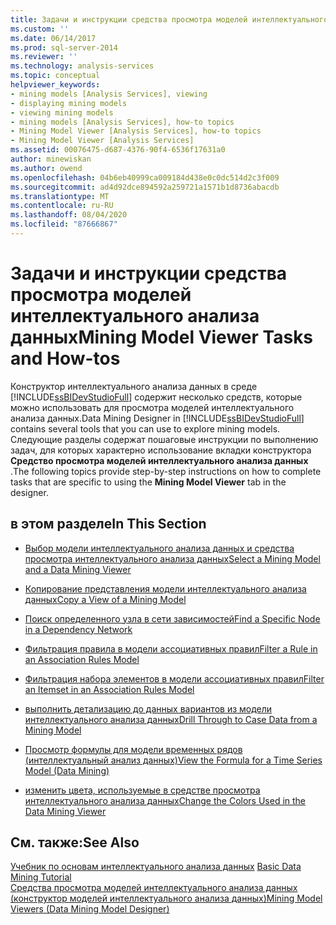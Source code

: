 ```yaml
---
title: Задачи и инструкции средства просмотра моделей интеллектуального анализа данных | Документация Майкрософт
ms.custom: ''
ms.date: 06/14/2017
ms.prod: sql-server-2014
ms.reviewer: ''
ms.technology: analysis-services
ms.topic: conceptual
helpviewer_keywords:
- mining models [Analysis Services], viewing
- displaying mining models
- viewing mining models
- mining models [Analysis Services], how-to topics
- Mining Model Viewer [Analysis Services], how-to topics
- Mining Model Viewer [Analysis Services]
ms.assetid: 00076475-d687-4376-90f4-6536f17631a0
author: minewiskan
ms.author: owend
ms.openlocfilehash: 04b6eb40999ca009184d438e0c0dc514d2c3f009
ms.sourcegitcommit: ad4d92dce894592a259721a1571b1d8736abacdb
ms.translationtype: MT
ms.contentlocale: ru-RU
ms.lasthandoff: 08/04/2020
ms.locfileid: "87666867"
---
```

# <a name="mining-model-viewer-tasks-and-how-tos"></a><span data-ttu-id="2df84-102">Задачи и инструкции средства просмотра моделей интеллектуального анализа данных</span><span class="sxs-lookup"><span data-stu-id="2df84-102">Mining Model Viewer Tasks and How-tos</span></span>
  <span data-ttu-id="2df84-103">Конструктор интеллектуального анализа данных в среде [!INCLUDE[ssBIDevStudioFull](../../includes/ssbidevstudiofull-md.md)] содержит несколько средств, которые можно использовать для просмотра моделей интеллектуального анализа данных.</span><span class="sxs-lookup"><span data-stu-id="2df84-103">Data Mining Designer in [!INCLUDE[ssBIDevStudioFull](../../includes/ssbidevstudiofull-md.md)] contains several tools that you can use to explore mining models.</span></span> <span data-ttu-id="2df84-104">Следующие разделы содержат пошаговые инструкции по выполнению задач, для которых характерно использование вкладки конструктора **Средство просмотра моделей интеллектуального анализа данных** .</span><span class="sxs-lookup"><span data-stu-id="2df84-104">The following topics provide step-by-step instructions on how to complete tasks that are specific to using the **Mining Model Viewer** tab in the designer.</span></span>  
  
## <a name="in-this-section"></a><span data-ttu-id="2df84-105">в этом разделе</span><span class="sxs-lookup"><span data-stu-id="2df84-105">In This Section</span></span>  
  
-   [<span data-ttu-id="2df84-106">Выбор модели интеллектуального анализа данных и средства просмотра интеллектуального анализа данных</span><span class="sxs-lookup"><span data-stu-id="2df84-106">Select a Mining Model and a Data Mining Viewer</span></span>](select-a-mining-model-and-a-data-mining-viewer.md)  
  
-   [<span data-ttu-id="2df84-107">Копирование представления модели интеллектуального анализа данных</span><span class="sxs-lookup"><span data-stu-id="2df84-107">Copy a View of a Mining Model</span></span>](copy-a-view-of-a-mining-model.md)  
  
-   [<span data-ttu-id="2df84-108">Поиск определенного узла в сети зависимостей</span><span class="sxs-lookup"><span data-stu-id="2df84-108">Find a Specific Node in a Dependency Network</span></span>](find-a-specific-node-in-a-dependency-network.md)  
  
-   [<span data-ttu-id="2df84-109">Фильтрация правила в модели ассоциативных правил</span><span class="sxs-lookup"><span data-stu-id="2df84-109">Filter a Rule in an Association Rules Model</span></span>](filter-a-rule-in-an-association-rules-model.md)  
  
-   [<span data-ttu-id="2df84-110">Фильтрация набора элементов в модели ассоциативных правил</span><span class="sxs-lookup"><span data-stu-id="2df84-110">Filter an Itemset in an Association Rules Model</span></span>](filter-an-itemset-in-an-association-rules-model.md)  
  
-   [<span data-ttu-id="2df84-111">выполнить детализацию до данных вариантов из модели интеллектуального анализа данных</span><span class="sxs-lookup"><span data-stu-id="2df84-111">Drill Through to Case Data from a Mining Model</span></span>](drill-through-to-case-data-from-a-mining-model.md)  
  
-   [<span data-ttu-id="2df84-112">Просмотр формулы для модели временных рядов (интеллектуальный анализ данных)</span><span class="sxs-lookup"><span data-stu-id="2df84-112">View the Formula for a Time Series Model &#40;Data Mining&#41;</span></span>](view-the-formula-for-a-time-series-model-data-mining.md)  
  
-   [<span data-ttu-id="2df84-113">изменить цвета, используемые в средстве просмотра интеллектуального анализа данных</span><span class="sxs-lookup"><span data-stu-id="2df84-113">Change the Colors Used in the Data Mining Viewer</span></span>](change-the-colors-used-in-the-data-mining-viewer.md)  
  
## <a name="see-also"></a><span data-ttu-id="2df84-114">См. также:</span><span class="sxs-lookup"><span data-stu-id="2df84-114">See Also</span></span>  
 <span data-ttu-id="2df84-115">[Учебник по основам интеллектуального анализа данных](../../tutorials/basic-data-mining-tutorial.md) </span><span class="sxs-lookup"><span data-stu-id="2df84-115">[Basic Data Mining Tutorial](../../tutorials/basic-data-mining-tutorial.md) </span></span>  
 [<span data-ttu-id="2df84-116">Средства просмотра моделей интеллектуального анализа данных (конструктор моделей интеллектуального анализа данных)</span><span class="sxs-lookup"><span data-stu-id="2df84-116">Mining Model Viewers &#40;Data Mining Model Designer&#41;</span></span>](../mining-model-viewers-data-mining-model-designer.md)  
  
  
